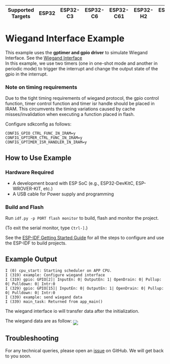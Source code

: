 | Supported Targets | ESP32 | ESP32-C3 | ESP32-C6 | ESP32-C61 | ESP32-H2 | ESP32-P4 | ESP32-S2 | ESP32-S3 |
| ----------------- | ----- | -------- | -------- | --------- | -------- | -------- | -------- | -------- |

# Wiegand Interface Example

This example uses the **gptimer and gpio driver** to simulate Wiegand Interface. See the [Wiegand Interface](https://en.wikipedia.org/wiki/Wiegand_interface)  
In this example, we use two timers (one in one-shot mode and another in periodic mode) to trigger the interrupt and change the output state of the gpio in the interrupt.

### Note on timing requirements

Due to the tight timing requirements of wiegand protocol, the gpio control function, timer control function and timer isr handle should be placed in IRAM. This circumvents the timing variations caused by cache misses/invalidation when executing a function placed in flash.

Configure sdkconfig as follows:

```
CONFIG_GPIO_CTRL_FUNC_IN_IRAM=y
CONFIG_GPTIMER_CTRL_FUNC_IN_IRAM=y
CONFIG_GPTIMER_ISR_HANDLER_IN_IRAM=y

```

## How to Use Example

### Hardware Required

* A development board with ESP SoC (e.g., ESP32-DevKitC, ESP-WROVER-KIT, etc.)
* A USB cable for Power supply and programming

### Build and Flash

Run `idf.py -p PORT flash monitor` to build, flash and monitor the project.

(To exit the serial monitor, type ``Ctrl-]``.)

See the [ESP-IDF Getting Started Guide](https://idf.espressif.com/) for all the steps to configure and use the ESP-IDF to build projects.

## Example Output

```text
I (0) cpu_start: Starting scheduler on APP CPU.
I (319) example: Configure wiegand interface
I (319) gpio: GPIO[2]| InputEn: 0| OutputEn: 1| OpenDrain: 0| Pullup: 0| Pulldown: 0| Intr:0 
I (329) gpio: GPIO[15]| InputEn: 0| OutputEn: 1| OpenDrain: 0| Pullup: 0| Pulldown: 0| Intr:0 
I (339) example: send wiegand data
I (339) main_task: Returned from app_main()
```

The wiegand interface io will transfer data after the initialization. 

The wiegand data are as follow:
<img align="middle" src="img/image.png">

## Troubleshooting

For any technical queries, please open an [issue](https://github.com/espressif/esp-idf/issues) on GitHub. We will get back to you soon.
